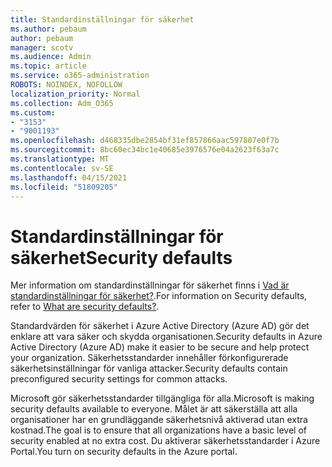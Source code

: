 ```yaml
---
title: Standardinställningar för säkerhet
ms.author: pebaum
author: pebaum
manager: scotv
ms.audience: Admin
ms.topic: article
ms.service: o365-administration
ROBOTS: NOINDEX, NOFOLLOW
localization_priority: Normal
ms.collection: Adm_O365
ms.custom:
- "3153"
- "9001193"
ms.openlocfilehash: d468335dbe2854bf31ef857866aac597807e0f7b
ms.sourcegitcommit: 8bc60ec34bc1e40685e3976576e04a2623f63a7c
ms.translationtype: MT
ms.contentlocale: sv-SE
ms.lasthandoff: 04/15/2021
ms.locfileid: "51809205"
---
```

# <a name="security-defaults"></a><span data-ttu-id="021e9-102">Standardinställningar för säkerhet</span><span class="sxs-lookup"><span data-stu-id="021e9-102">Security defaults</span></span>

<span data-ttu-id="021e9-103">Mer information om standardinställningar för säkerhet finns i [Vad är standardinställningar för säkerhet?](https://docs.microsoft.com/azure/active-directory/conditional-access/concept-conditional-access-security-defaults).</span><span class="sxs-lookup"><span data-stu-id="021e9-103">For information on Security defaults, refer to [What are security defaults?](https://docs.microsoft.com/azure/active-directory/conditional-access/concept-conditional-access-security-defaults).</span></span>

<span data-ttu-id="021e9-104">Standardvärden för säkerhet i Azure Active Directory (Azure AD) gör det enklare att vara säker och skydda organisationen.</span><span class="sxs-lookup"><span data-stu-id="021e9-104">Security defaults in Azure Active Directory (Azure AD) make it easier to be secure and help protect your organization.</span></span> <span data-ttu-id="021e9-105">Säkerhetsstandarder innehåller förkonfigurerade säkerhetsinställningar för vanliga attacker.</span><span class="sxs-lookup"><span data-stu-id="021e9-105">Security defaults contain preconfigured security settings for common attacks.</span></span>

<span data-ttu-id="021e9-106">Microsoft gör säkerhetsstandarder tillgängliga för alla.</span><span class="sxs-lookup"><span data-stu-id="021e9-106">Microsoft is making security defaults available to everyone.</span></span> <span data-ttu-id="021e9-107">Målet är att säkerställa att alla organisationer har en grundläggande säkerhetsnivå aktiverad utan extra kostnad.</span><span class="sxs-lookup"><span data-stu-id="021e9-107">The goal is to ensure that all organizations have a basic level of security enabled at no extra cost.</span></span> <span data-ttu-id="021e9-108">Du aktiverar säkerhetsstandarder i Azure Portal.</span><span class="sxs-lookup"><span data-stu-id="021e9-108">You turn on security defaults in the Azure portal.</span></span>
